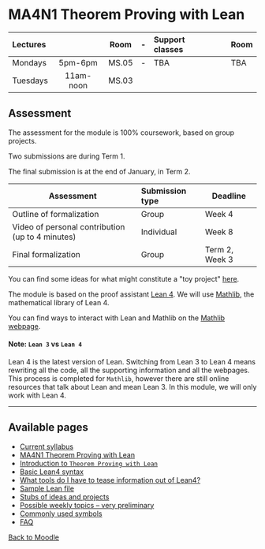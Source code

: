 # MA4N1 Theorem Proving with Lean

| Lectures |           | Room  |-| Support classes |     | Room |
| :-       | :-:       | -     |-| :-              | :-: | -    |
| Mondays  | 5pm-6pm   | MS.05 |-| TBA             |     | TBA  |
| Tuesdays | 11am-noon | MS.03 | |                 |     |      |

##  Assessment

The assessment for the module is 100% coursework, based on group projects.

Two submissions are during Term 1.

The final submission is at the end of January, in Term 2.

| Assessment                                        | Submission type | Deadline       |
| -                                                 | :-              | -              |
| Outline of formalization                          | Group           | Week 4         |
| Video of personal contribution (up to 4 minutes)  | Individual      | Week 8         |
| Final formalization                               | Group           | Term 2, Week 3 |

<!-- `echo 'markdown table' | column -s'|' -o'|' -t` -->

You can find some ideas for what might constitute a "toy project" [here](ideas_to_develop).

The module is based on the proof assistant [Lean 4](https://lean-lang.org/).
We will use [Mathlib](https://leanprover-community.github.io/), the mathematical library of Lean 4.

You can find ways to interact with Lean and Mathlib on the [Mathlib webpage](https://leanprover-community.github.io/).

#### Note: `Lean 3` vs `Lean 4`
Lean 4 is the latest version of Lean.
Switching from Lean 3 to Lean 4 means rewriting all the code, all the supporting information and all the webpages.
This process is completed for `Mathlib`, however there are still online resources that talk about Lean and mean Lean 3.
In this module, we will only work with Lean 4.

---

## Available pages

* [Current syllabus](https://adomani.github.io/Syllabus/MA4N1)
* [MA4N1 Theorem Proving with Lean](https://adomani.github.io/Syllabus/MA4N1/toc)
* [Introduction to `Theorem Proving with Lean`](https://adomani.github.io/Syllabus/MA4N1/intro)
* [Basic Lean4 syntax](https://adomani.github.io/Syllabus/MA4N1/basicSyntax)
* [What tools do I have to tease information out of Lean4?](https://adomani.github.io/Syllabus/MA4N1/informationExtraction)
* [Sample Lean file](https://adomani.github.io/Syllabus/MA4N1/sample_lean_file)
* [Stubs of ideas and projects](https://adomani.github.io/Syllabus/MA4N1/ideas_to_develop)
* [Possible weekly topics &ndash; very preliminary](https://adomani.github.io/Syllabus/MA4N1/weekly_topics_tbc)
* [Commonly used symbols](https://adomani.github.io/Syllabus/MA4N1/common_symbols)
* [FAQ](https://adomani.github.io/Syllabus/MA4N1/faq)

[Back to Moodle](https://moodle.warwick.ac.uk/course/view.php?id=58287#section-0)
